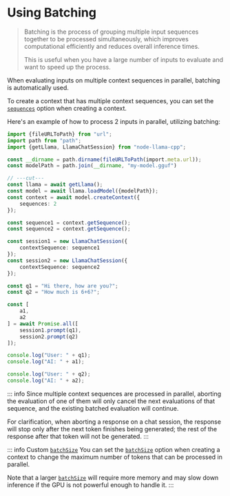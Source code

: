 # Using Batching
> Batching is the process of grouping multiple input sequences together to be processed simultaneously,
> which improves computational efficiently and reduces overall inference times.
> 
> This is useful when you have a large number of inputs to evaluate and want to speed up the process.

When evaluating inputs on multiple context sequences in parallel, batching is automatically used.

To create a context that has multiple context sequences, you can set the [`sequences`](../api/type-aliases/LlamaContextOptions.md#sequences) option when creating a context.

Here's an example of how to process 2 inputs in parallel, utilizing batching:
```typescript
import {fileURLToPath} from "url";
import path from "path";
import {getLlama, LlamaChatSession} from "node-llama-cpp";

const __dirname = path.dirname(fileURLToPath(import.meta.url));
const modelPath = path.join(__dirname, "my-model.gguf")

// ---cut---
const llama = await getLlama();
const model = await llama.loadModel({modelPath});
const context = await model.createContext({
    sequences: 2
});

const sequence1 = context.getSequence();
const sequence2 = context.getSequence();

const session1 = new LlamaChatSession({
    contextSequence: sequence1
});
const session2 = new LlamaChatSession({
    contextSequence: sequence2
});

const q1 = "Hi there, how are you?";
const q2 = "How much is 6+6?";

const [
    a1,
    a2
] = await Promise.all([
    session1.prompt(q1),
    session2.prompt(q2)
]);

console.log("User: " + q1);
console.log("AI: " + a1);

console.log("User: " + q2);
console.log("AI: " + a2);
```
::: info
Since multiple context sequences are processed in parallel, aborting the evaluation of one of them will only cancel the next evaluations of that sequence, and the existing batched evaluation will continue.

For clarification, when aborting a response on a chat session, the response will stop only after the next token finishes being generated; the rest of the response after that token will not be generated.
:::

::: info Custom [`batchSize`](../api/type-aliases/LlamaContextOptions.md#batchsize)
You can set the [`batchSize`](../api/type-aliases/LlamaContextOptions.md#batchsize) option when creating a context to change the maximum number of tokens that can be processed in parallel.

Note that a larger [`batchSize`](../api/type-aliases/LlamaContextOptions.md#batchsize) will require more memory and may slow down inference if the GPU is not powerful enough to handle it.
:::
